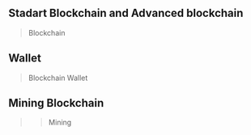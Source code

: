 ## Stadart Blockchain and Advanced blockchain ##
> Blockchain

## Wallet ##
> Blockchain Wallet

## Mining Blockchain ##
>> Mining
